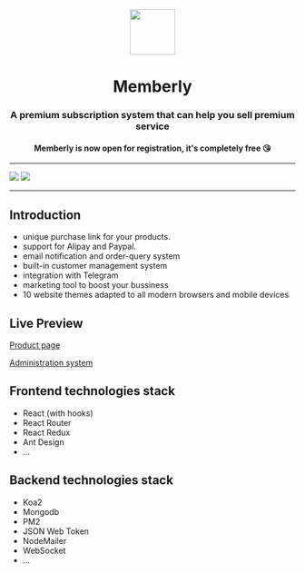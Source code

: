 <div align="center">
<img src="https://i.loli.net/2020/03/27/xdEUXeo6QDMWa2O.png" width="80px" height="80px"/>
</div>
  <h1 align="center">
    Memberly
  </h1>
  <h3 align="center">
    A premium subscription system that can help you sell premium service
  </h3>
  <h4 align="center">
    Memberly is now open for registration, it's completely free 😘
  </h4>

<hr>
<img src="https://i.loli.net/2020/07/10/szqvUMpV9IALkXQ.png">
<img src="https://i.loli.net/2020/07/10/zHZmOoi4rBMaU1D.png">
<hr>

## Introduction

- unique purchase link for your products.
- support for Alipay and Paypal.
- email notification and order-query system
- built-in customer management system
- integration with Telegram
- marketing tool to boost your bussiness
- 10 website themes adapted to all modern browsers and mobile devices

## Live Preview

[Product page](https://vip.960960.xyz/#/product/60608503d5dc6641efdeb0f7)

[Administration system](https://vip.960960.xyz)

## Frontend technologies stack

- React (with hooks)
- React Router
- React Redux
- Ant Design
- ...

## Backend technologies stack

- Koa2
- Mongodb
- PM2
- JSON Web Token
- NodeMailer
- WebSocket
- ...
